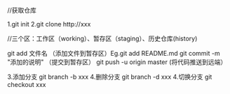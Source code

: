 //获取仓库

1.git init
2.git clone http://xxx

//三个区：工作区（working）、暂存区（staging）、历史仓库(history)

git add 文件名	（添加文件到暂存区）Eg.git add README.md
git commit -m "添加的说明" （提交到暂存区）
git push -u origin master	(将代码推送到远端）



3.添加分支
git branch -b xxx
4.删除分支
git branch -d xxx
4.切换分支
git checkout xxx

